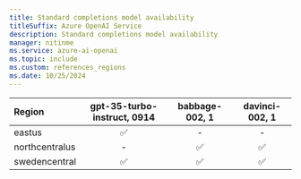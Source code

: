 ```yaml
---
title: Standard completions model availability
titleSuffix: Azure OpenAI Service
description: Standard completions model availability
manager: nitinme
ms.service: azure-ai-openai
ms.topic: include
ms.custom: references_regions
ms.date: 10/25/2024
---
```


| **Region**   | **gpt-35-turbo-instruct**, **0914**   | **babbage-002**, **1**   | **davinci-002**, **1**   |
|:-----------------|:-----------------------------------:|:----------------------:|:----------------------:|
| eastus           | ✅                                | -                  | -                  |
| northcentralus   | -                               | ✅                   | ✅                   |
| swedencentral    | ✅                                | ✅                   | ✅                   |
